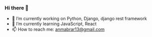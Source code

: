### Hi there 👋

- 🔭 I’m currently working on Python, Django, django rest framework
- 🌱 I’m currently learning JavaScript, React
- 📫 How to reach me: anmabrar13@gmail.com

